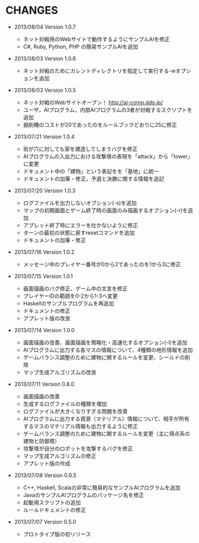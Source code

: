 ﻿CHANGES
========================

- 2013/08/04 Version 1.0.7
  - ネット対戦用のWebサイトで動作するようにサンプルAIを修正
  - C#, Ruby, Python, PHP の簡易サンプルAIを追加

- 2013/08/03 Version 1.0.6
  - ネット対戦のためにカレントディレクトリを指定して実行する-wオプションを追加

- 2013/08/03 Version 1.0.5
  - ネット対戦のWebサイトオープン！ http://ai-comp.ddo.jp/
  - ユーザ，AIプログラム，内部AIプログラムの3者が対戦するスクリプトを追加
  - 掘削機のコストが20であったのをルールブックどおりに25に修正

- 2013/07/21 Version 1.0.4
  - 街が穴に対しても家を建造してしまうバグを修正
  - AIプログラムの入出力における攻撃塔の表現を「attack」から「tower」に変更
  - ドキュメント中の「建物」という表記をを「基地」に統一
  - ドキュメントの加筆・修正，予選と決勝に関する情報を追記

- 2013/07/20 Version 1.0.3
  - ログファイルを出力しないオプション(-s)を追加
  - マップの初期画面とゲーム終了時の画面のみ描画するオプション(-r)を追加
  - アプレット終了時にエラーを吐かないように修正
  - ターンの最初の状態に戻すresetコマンドを追加
  - ドキュメントの加筆・修正

- 2013/07/16 Version 1.0.2
  - メッセージ中のプレイヤー番号が0から2であったのを1から3に修正

- 2013/07/15 Version 1.0.1
  - 画面描画のバグ修正、ゲーム中の文言を修正
  - プレイヤーIDの範囲を0-2から1-3へ変更
  - Haskellのサンプルプログラムを再追加
  - ドキュメントの修正
  - アプレット版の改良

- 2013/07/14 Version 1.0.0
  - 画面描画の改善、画面描画を簡略化・高速化するオプション(-l)を追加
  - AIプログラムに出力する各マスの情報について、4種類の地形情報を追加
  - ゲームバランス調整のために建物に関するルールを変更、シールドの削除
  - マップ生成アルゴリズムの改良

- 2013/07/11 Version 0.8.0
  - 画面描画の改善
  - 生成するログファイルの種類を増加
  - ログファイルが大きくなりすぎる問題を改善
  - AIプログラムに出力する資源（マテリアル）情報について、相手が所有するマスのマテリアル情報も出力するように修正
  - ゲームバランス調整のために建物に関するルールを変更（主に得点系の建物と防御塔）
  - 攻撃塔が自分のロボットを攻撃するバグを修正
  - マップ生成アルゴリズムの修正
  - アプレット版の作成

- 2013/07/08 Version 0.6.5
  - C++, Haskell, Scalaの非常に簡易的なサンプルAIプログラムを追加
  - JavaのサンプルAIプログラムのパッケージ名を修正
  - 起動用スクリプトの追加
  - ルールドキュメントの修正

- 2013/07/07 Version 0.5.0
  - プロトタイプ版の初リリース
